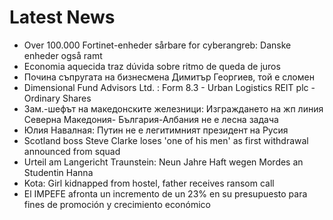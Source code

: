 # Latest News
-  Over 100.000 Fortinet-enheder sårbare for cyberangreb: Danske enheder også ramt
-  Economia aquecida traz dúvida sobre ritmo de queda de juros
-  Почина съпругата на бизнесмена Димитър Георгиев, той е сломен
-  Dimensional Fund Advisors Ltd. : Form 8.3 - Urban Logistics REIT plc - Ordinary Shares
-  Зам.-шефът на македонските железници: Изграждането на жп линия Северна Македония- България-Албания не е лесна задача
-  Юлия Навалная: Путин не е легитимният президент на Русия
-  Scotland boss Steve Clarke loses 'one of his men' as first withdrawal announced from squad
-  Urteil am Langericht Traunstein: Neun Jahre Haft wegen Mordes an Studentin Hanna
-  Kota: Girl kidnapped from hostel, father receives ransom call
-  El IMPEFE afronta un incremento de un 23% en su presupuesto para fines de promoción y crecimiento económico
